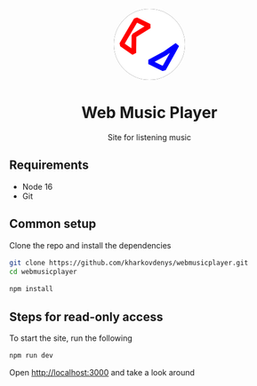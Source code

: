 <p align="center">
    <img src="https://raw.githubusercontent.com/kharkovdenys/webmusicplayer/next.js/components/SearchBar/webplayer.svg" height="128" style="background-color: black;border-radius: 50%;">
    <h1 align="center">Web Music Player</h1>
    <p align="center">Site for listening music</p>
</p>

## Requirements

* Node 16
* Git

## Common setup

Clone the repo and install the dependencies

```bash
git clone https://github.com/kharkovdenys/webmusicplayer.git
cd webmusicplayer
```

```bash
npm install
```

## Steps for read-only access

To start the site, run the following

```bash
npm run dev
```

Open [http://localhost:3000](http://localhost:3000) and take a look around
